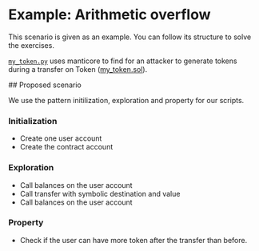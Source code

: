 # Example: Arithmetic overflow
This scenario is given as an example. You can follow its structure to solve the exercises.

[`my_token.py`](example/my_token.py) uses manticore to find for an attacker to generate tokens during a transfer on Token ([my_token.sol](example/my_token.sol)).

## Proposed scenario

We use the pattern initilization, exploration and property for our scripts.

### Initialization

- Create one user account
- Create the contract account

### Exploration

- Call balances on the user account
- Call transfer with symbolic destination and value
- Call balances on the user account

### Property

- Check if the user can have more token after the transfer than before.
